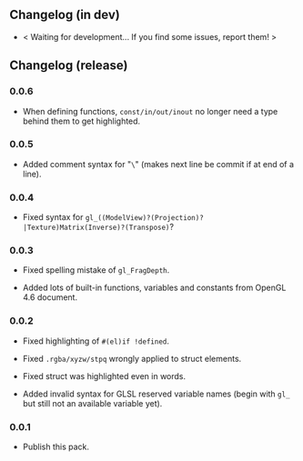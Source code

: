 ## Changelog (in dev)

 - < Waiting for development... If you find some issues, report them! >

## Changelog (release)

### 0.0.6

 - When defining functions, `const/in/out/inout` no longer need a type behind them to get highlighted.

### 0.0.5

 - Added comment syntax for "`\`" (makes next line be commit if at end of a line).

### 0.0.4

 - Fixed syntax for `gl_((ModelView)?(Projection)?|Texture)Matrix(Inverse)?(Transpose)`?

### 0.0.3

 - Fixed spelling mistake of `gl_FragDepth`.

 - Added lots of built-in functions, variables and constants from OpenGL 4.6 document.

### 0.0.2

 - Fixed highlighting of `#(el)if !defined`.

 - Fixed `.rgba/xyzw/stpq` wrongly applied to struct elements.

 - Fixed struct was highlighted even in words.

 - Added invalid syntax for GLSL reserved variable names (begin with `gl_` but still not an available variable yet).

### 0.0.1

 - Publish this pack.
